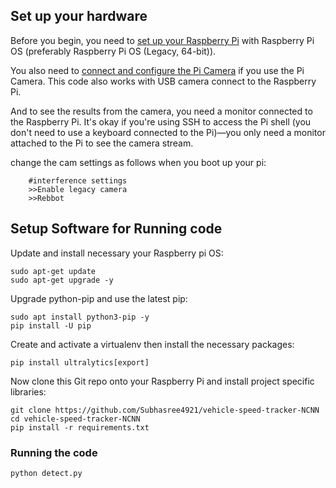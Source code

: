 

## Set up your hardware

Before you begin, you need to
[set up your Raspberry Pi](https://projects.raspberrypi.org/en/projects/raspberry-pi-setting-up)
with Raspberry Pi OS (preferably Raspberry Pi OS (Legacy, 64-bit)).

You also need to
[connect and configure the Pi Camera](https://www.raspberrypi.org/documentation/configuration/camera.md)
if you use the Pi Camera. This code also works with USB camera connect to the
Raspberry Pi.

And to see the results from the camera, you need a monitor connected to the
Raspberry Pi. It's okay if you're using SSH to access the Pi shell (you don't
need to use a keyboard connected to the Pi)—you only need a monitor attached to
the Pi to see the camera stream.

change the cam settings as follows when you boot up your pi:
``` sudo raspi-confi
    #interference settings
    >>Enable legacy camera
    >>Rebbot
```

## Setup Software for Running code

Update and install necessary your Raspberry pi OS:
``` 
sudo apt-get update
sudo apt-get upgrade -y
```
Upgrade python-pip and use the latest pip:
```
sudo apt install python3-pip -y
pip install -U pip
```
Create and activate a virtualenv then install the necessary packages:

```
pip install ultralytics[export]
```
Now clone this Git repo onto your Raspberry Pi and install project specific libraries:

```
git clone https://github.com/Subhasree4921/vehicle-speed-tracker-NCNN
cd vehicle-speed-tracker-NCNN
pip install -r requirements.txt
```
### Running the code 
```
python detect.py
```
